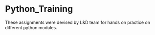 # Python_Training
These assignments were devised by L&D team for hands on practice on different python modules.
